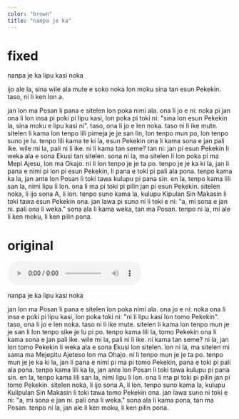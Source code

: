 ```yaml
---
color: "brown"
title: "nanpa je ka"
---
```


# fixed

nanpa je ka
lipu kasi noka

ijo ale la, sina wile ala mute e soko noka lon moku sina tan esun Pekekin. taso, ni li ken lon a.

jan lon ma Posan li pana e sitelen lon poka nimi ala. ona li jo e ni: noka pi jan ona li lon insa pi poki pi lipu kasi, lon poka pi toki ni: "sina lon esun Pekekin la, sina moku e lipu kasi ni". taso, ona li jo e len noka. taso ni li ike mute.
sitelen li kama lon tenpo lili pimeja je je san lin, lon tenpo mun po, lon tenpo suno je lu. tenpo lili kama te ki la, esun Pekekin ona li kama sona e jan pali ike. wile mi la, pali ni li ike.
ni li kama tan seme? tan ni: jan pi esun Pekekin li weka ala e sona Ekusi tan sitelen. sona ni la, ma sitelen li lon poka pi ma Mepi Ajesu, lon ma Okajo. ni li lon tenpo je je ta po.
tenpo je je ka ki la, jan li pana e nimi pi lon pi esun Pekekin, li pana e toki pi pali ala pona. tenpo kama ka la, jan ante lon Posan li toki tawa kulupu pi pana sin.
en la, tenpo kama lili san la, nimi lipu li lon. ona li ma pi toki pi pilin jan pi esun Pekekin. sitelen noka, li ijo sona A, li lon. tenpo suno kama la, kulupu Kipulan Sin Makasin li toki tawa esun Pekekin ona. jan lawa pi suno ni li toki e ni: "a, mi sona e jan ni. pali ona li weka."
sona ala li kama weka, tan ma Posan. tenpo ni la, mi ale li ken moku, li ken pilin pona.

# original

<audio controls src="nanpa_je_ka_2020_12_01_12_56_03.mp3"></audio>

nanpa je ka
lipu kasi noka

jan lon ma Posan li pana e sitelen lon poka nimi ala. ona jo e ni: noka ona li insa e poki pi lipu kasi, lon poka toki ni: "ni li lipu kasi lon tomo Pekekin". taso, ona li jo e len noka. taso ni li ike mute.
sitelen li kama lon tenpo mun je je san li lon tenpo sike je lu pi po. tenpo kama lili la, tomo Pekekin ona li kama sona e jan pali ike. wile mi la, pali ni li ike.
ni kama tan seme? ni la, jan lon tomo Pekekin li weka ala e sona Ekusi lon sitelen. lon ni la, ma sitelen mi sama ma Mejepitu Ajeteso lon ma Ohajo. ni li tenpo mun je je ta po.
tenpo mun je je ka ki la, jan li pana e nimi pi ma pi tomo Pekekin, pana e toki pi pali ala pona. tenpo kama lili ka la, jan ante lon Posan li toki tawa kulupu pi pana sin.
en la, tenpo kama lili san la, nimi lipu li lon. ona li ma pi toki pi pilin jan pi tomo Pekekin. sitelen noka, li ijo sona A, li lon. tenpo suno kama la, kulupu Kulipulan Sin Makasin li toki tawa tomo Pekekin ona. jan lawa suno ni toki e ni: "a, mi sona e jan ni. pali ona li weka."
sona ala li kama pona, tan ma Posan. tenpo ni la, jan ale li ken moku, li ken pilin pona.